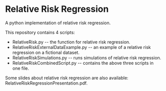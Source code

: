 # Relative Risk Regression
A python implementation of relative risk regression.

This repository contains 4 scripts:  
* RelativeRisk.py -- the function for relative risk regression.  
* RelativeRiskExternalDataExample.py -- an example of a relative risk regression on a fictional dataset.  
* RelativeRiskSimulations.py -- runs simulations of relative risk regression.  
* RelativeRiskCombinedScript.py -- contains the above three scripts in one file.  

Some slides about relative risk regression are also available: RelativeRiskRegressionPresentation.pdf.
